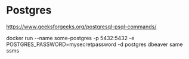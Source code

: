 # Postgres

https://www.geeksforgeeks.org/postgresql-psql-commands/

docker run --name some-postgres -p 5432:5432 -e POSTGRES_PASSWORD=mysecretpassword -d postgres
dbeaver same ssms

